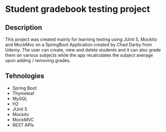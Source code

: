 ﻿# Student gradebook testing project
 
 ## Description
 This project was created mainly for learning testing using JUnit 5, Mockito and MockMvc on a SpringBoot Application created by Chad Darby from Udemy.
 The user can create, view and delete students and it can also grade them on various subjects while the app recalculates the subject average upon adding / removing grades.
 
 ## Tehnologies
 - Spring Boot
 - Thymeleaf
 - MySQL
 - H2
 - JUnit 5
 - Mockito
 - MockMVC
 - REST APIs
 
 
